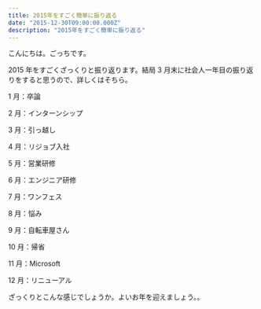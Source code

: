 ```yaml
---
title: 2015年をすごく簡単に振り返る
date: "2015-12-30T09:00:00.000Z"
description: "2015年をすごく簡単に振り返る"
---
```


こんにちは。ごっちです。

2015 年をすごくざっくりと振り返ります。結局 3 月末に社会人一年目の振り返りをすると思うので、詳しくはそちら。

1 月：卒論

2 月：インターンシップ

3 月：引っ越し

4 月：リジョブ入社

5 月：営業研修

6 月：エンジニア研修

7 月：ワンフェス

8 月：悩み

9 月：自転車屋さん

10 月：帰省

11 月：Microsoft

12 月：リニューアル

ざっくりとこんな感じでしょうか。よいお年を迎えましょう。。
